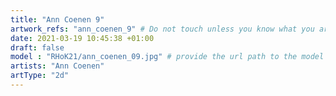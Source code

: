 ```yaml
---
title: "Ann Coenen 9"
artwork_refs: "ann_coenen_9" # Do not touch unless you know what you are doing
date: 2021-03-19 10:45:38 +01:00
draft: false
model : "RHoK21/ann_coenen_09.jpg" # provide the url path to the model
artists: "Ann Coenen"
artType: "2d"
---
```

